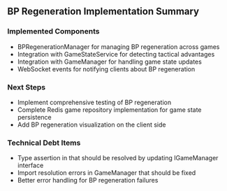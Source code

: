 ## BP Regeneration Implementation Summary

### Implemented Components
- BPRegenerationManager for managing BP regeneration across games
- Integration with GameStateService for detecting tactical advantages
- Integration with GameManager for handling game state updates
- WebSocket events for notifying clients about BP regeneration

### Next Steps
- Implement comprehensive testing of BP regeneration
- Complete Redis game repository implementation for game state persistence
- Add BP regeneration visualization on the client side

### Technical Debt Items
- Type assertion in  that should be resolved by updating IGameManager interface
- Import resolution errors in GameManager that should be fixed
- Better error handling for BP regeneration failures
